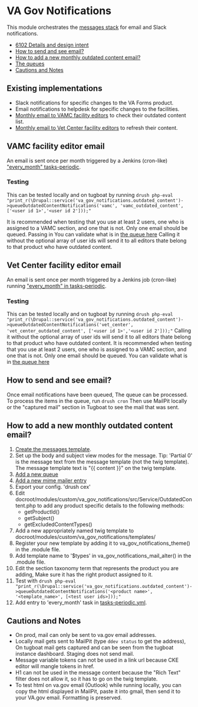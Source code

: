 # VA Gov Notifications

This module orchestrates the [messages stack](https://www.drupal.org/node/2180145) for email and Slack notifications.

- [6102 Details and design intent](https://github.com/department-of-veterans-affairs/va.gov-team/blob/master/platform/cms/product-outlines/VA-Directive-6102-Notifications.md)
- [How to send and see email?](#how-to-send-and-see-email)
- [How to add a new monthly outdated content email?](#how-to-add-a-new-monthly-outdated-content-email)
- [The queues](https://prod.cms.va.gov/admin/config/system/queues)
- [Cautions and Notes](#cautions-and-notes)


## Existing implementations
  - Slack notifications for specific changes to the VA Forms product.
  - Email notifications to helpdesk for specific changes to the facilities.
  - [Monthly email to VAMC facility editors](#vamc-facility-editor-email) to check their outdated content list.
  - [Monthly email to Vet Center facility editors](#vet-center-facility-editor-email) to refresh their content.


## VAMC facility editor email

An email is sent once per month triggered by a Jenkins (cron-like) ["every_month" tasks-periodic](https://github.com/department-of-veterans-affairs/va.gov-cms/blob/main/tasks-periodic.yml#L92).

### Testing
This can be tested locally and on tugboat by running
`drush php-eval "print_r(\Drupal::service('va_gov_notifications.outdated_content')->queueOutdatedContentNotifications('vamc', 'vamc_outdated_content', ['<user id 1>','<user id 2']));"`

It is recommended when testing that you use at least 2 users, one who is assigned to a VAMC section, and one that is not.  Only one email should be queued.  Passing in You can validate what is in [the queue here](/admin/config/system/queues/jobs/vamc_outdated_content)
Calling it without the optional array of user ids will send it to all editors thate belong to that product who have outdated content.
## Vet Center facility editor email

An email is sent once per month triggered by a Jenkins job (cron-like) running ["every_month" in tasks-periodic](https://github.com/department-of-veterans-affairs/va.gov-cms/blob/main/tasks-periodic.yml#L92).

### Testing
This can be tested locally and on tugboat by running
`drush php-eval "print_r(\Drupal::service('va_gov_notifications.outdated_content')->queueOutdatedContentNotifications('vet_center', 'vet_center_outdated_content', ['<user id 1>','<user id 2']));"`
Calling it without the optional array of user ids will send it to all editors thate belong to that product who have outdated content.
It is recommended when testing that you use at least 2 users, one who is assigned to a VAMC section, and one that is not.  Only one email should be queued.  You can validate what is in [the queue here](https://prod.cms.va.gov/admin/config/system/queues/jobs/vet_center_outdated_content)

## How to send and see email?
Once email notifications have been queued, The queue can be processed. To process the items in the queue, run `drush cron` Then use MailPit locally or the "captured mail" section in Tugboat to see the mail that was sent.

## How to add a new monthly outdated content email?
1. [Create the messages template](https://prod.cms.va.gov/admin/structure/message).
2. Set up the body and subject view modes for the message.  Tip: 'Partial 0' is the message text from the message template (not the twig template).  The message template text is "{{ content }}" on the twig template.
3. [Add a new queue](/admin/config/system/queues)
4. [Add a new mime mailer entry](/admin/config/system/mailsystem)
5. Export your config. 'drush cex'
6. Edit docroot/modules/custom/va_gov_notifications/src/Service/OutdatedContent.php to add any product specific details to the following methods:
   - getProductId()
   - getSubject()
   - getExcludedContentTypes()
7. Add a new appropriately named twig template to docroot/modules/custom/va_gov_notifications/templates/
8. Register your new template by adding it to va_gov_notifications_theme() in the .module file.
9. Add template name to '$types' in va_gov_notifications_mail_alter() in the .module file.
10. Edit the section taxonomy term that represents the product you are adding, Make sure it has the right product assigned to it.
11. Test with `drush php-eval "print_r(\Drupal::service('va_gov_notifications.outdated_content')->queueOutdatedContentNotifications('<product name>', '<template_name>', [<test user ids>]));"`
12. Add entry to 'every_month' task in [tasks-periodic.yml](https://github.com/department-of-veterans-affairs/va.gov-cms/blob/main/tasks-periodic.yml#L92).

## Cautions and Notes
- On prod, mail can only be sent to va.gov email addresses.
- Locally mail gets sent to MailPit (type `ddev status` to get the address), On tugboat mail gets captured and can be seen from the tugboat instance dashboard.  Staging does not send mail.
- Message variable tokens can not be used in a link url because CKE editor will mangle tokens in href.
- H1 can not be used in the message content because the "Rich Text" filter does not allow it, so it has to go on the twig template.
- To test html on va.gov email (Outlook) while running locally, you can copy the html displayed in MailPit, paste it into gmail, then send it to your VA.gov email. Formatting is preserved.
